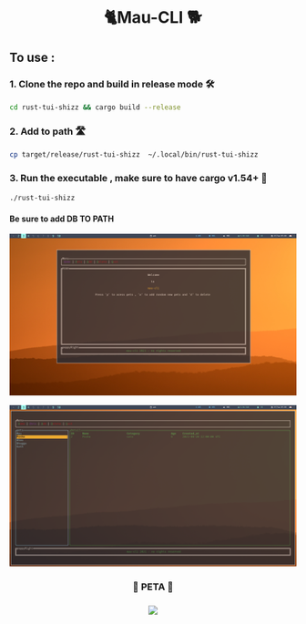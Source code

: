 <h1 align="center"> 🐈Mau-CLI 🐕</h1>


## To use :
### 1. Clone the repo and build in release mode 🛠️

```bash 
cd rust-tui-shizz && cargo build --release
```
### 2. Add to path 🛣️
```bash
cp target/release/rust-tui-shizz  ~/.local/bin/rust-tui-shizz
```
### 3. Run the executable , make sure to have cargo v1.54+ 🦀
```bash
./rust-tui-shizz
```
#### Be sure to add DB TO PATH 

![](s1.png)

![](s2.png)

<h3 align="center">🔞 PETA  🔞<h3>
<p align="center">
<img src="https://media.giphy.com/media/ChJ3m7d0sgGys/giphy.gif?cid=ecf05e47fselzn7hr2xmqil67dbriutr75zx49xne466le2p&rid=giphy.gif&ct=g" >
</p>

